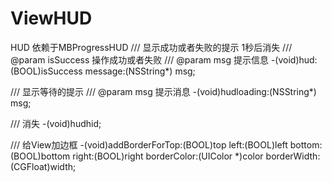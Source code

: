 # ViewHUD
HUD
依赖于MBProgressHUD
/// 显示成功或者失败的提示 1秒后消失
/// @param isSuccess 操作成功或者失败
/// @param msg 提示信息
-(void)hud:(BOOL)isSuccess message:(NSString*) msg;


/// 显示等待的提示
/// @param msg 提示消息
-(void)hudloading:(NSString*) msg;


/// 消失
-(void)hudhid;


/// 给View加边框
-(void)addBorderForTop:(BOOL)top left:(BOOL)left bottom:(BOOL)bottom right:(BOOL)right borderColor:(UIColor *)color borderWidth:(CGFloat)width;
